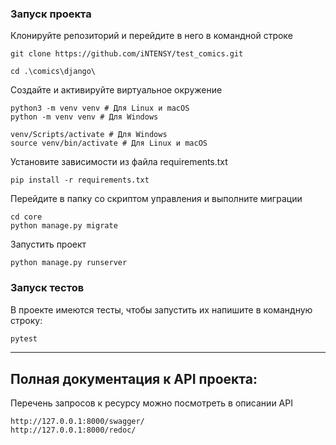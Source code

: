 
### Запуск проекта
Клонируйте репозиторий и перейдите в него в командной строке
```
git clone https://github.com/iNTENSY/test_comics.git
```
```
cd .\comics\django\
```
Cоздайте и активируйте виртуальное окружение
```
python3 -m venv venv # Для Linux и macOS
python -m venv venv # Для Windows
```
```
venv/Scripts/activate # Для Windows
source venv/bin/activate # Для Linux и macOS
```
Установите зависимости из файла requirements.txt
```
pip install -r requirements.txt
```
Перейдите в папку со скриптом управления и выполните миграции
```
cd core
python manage.py migrate
```
Запустить проект
```
python manage.py runserver
```

### Запуск тестов

В проекте имеются тесты, чтобы запустить их напишите в командную строку:
```python
pytest
```
***
## Полная документация к API проекта:

Перечень запросов к ресурсу можно посмотреть в описании API

```
http://127.0.0.1:8000/swagger/
http://127.0.0.1:8000/redoc/
```